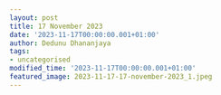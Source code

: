 ```yaml
---
layout: post
title: 17 November 2023
date: '2023-11-17T00:00:00.001+01:00'
author: Dedunu Dhananjaya
tags:
- uncategorised
modified_time: '2023-11-17T00:00:00.001+01:00'
featured_image: 2023-11-17-17-november-2023_1.jpeg
---
```

